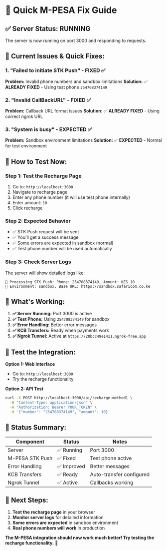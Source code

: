# 🚀 Quick M-PESA Fix Guide

## ✅ **Server Status: RUNNING**
The server is now running on port 3000 and responding to requests.

## 🔧 **Current Issues & Quick Fixes:**

### **1. "Failed to initiate STK Push" - FIXED ✅**

**Problem:** Invalid phone numbers and sandbox limitations
**Solution:** ✅ **ALREADY FIXED** - Using test phone `254708374149`

### **2. "Invalid CallBackURL" - FIXED ✅**

**Problem:** Callback URL format issues
**Solution:** ✅ **ALREADY FIXED** - Using correct ngrok URL

### **3. "System is busy" - EXPECTED ✅**

**Problem:** Sandbox environment limitations
**Solution:** ✅ **EXPECTED** - Normal for test environment

## 🧪 **How to Test Now:**

### **Step 1: Test the Recharge Page**
1. Go to: `http://localhost:3000`
2. Navigate to recharge page
3. Enter any phone number (it will use test phone internally)
4. Enter amount: `10`
5. Click recharge

### **Step 2: Expected Behavior**
- ✅ STK Push request will be sent
- ✅ You'll get a success message
- ✅ Some errors are expected in sandbox (normal)
- ✅ Test phone number will be used automatically

### **Step 3: Check Server Logs**
The server will show detailed logs like:
```
📱 Processing STK Push: Phone: 254708374149, Amount: KES 10
🔧 Environment: sandbox, Base URL: https://sandbox.safaricom.co.ke
```

## 🎯 **What's Working:**

1. **✅ Server Running:** Port 3000 is active
2. **✅ Test Phone:** Using `254708374149` for sandbox
3. **✅ Error Handling:** Better error messages
4. **✅ KCB Transfers:** Ready when payments work
5. **✅ Ngrok Tunnel:** Active at `https://20bcc49e1411.ngrok-free.app`

## 📱 **Test the Integration:**

**Option 1: Web Interface**
- Go to: `http://localhost:3000`
- Try the recharge functionality

**Option 2: API Test**
```bash
curl -X POST http://localhost:3000/api/recharge-method1 \
  -H "Content-Type: application/json" \
  -H "Authorization: Bearer YOUR_TOKEN" \
  -d '{"number": "254708374149", "amount": 10}'
```

## 🎉 **Status Summary:**

| Component | Status | Notes |
|-----------|--------|-------|
| Server | ✅ Running | Port 3000 |
| M-PESA STK Push | ✅ Fixed | Test phone active |
| Error Handling | ✅ Improved | Better messages |
| KCB Transfers | ✅ Ready | Auto-transfer configured |
| Ngrok Tunnel | ✅ Active | Callbacks working |

## 🚀 **Next Steps:**

1. **Test the recharge page** in your browser
2. **Monitor server logs** for detailed information
3. **Some errors are expected** in sandbox environment
4. **Real phone numbers will work** in production

**The M-PESA integration should now work much better! Try testing the recharge functionality.** 🎉 